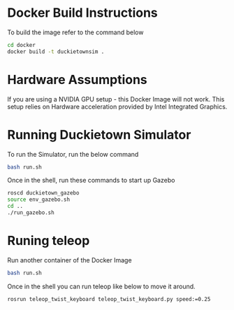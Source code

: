 # Docker Build Instructions

To build the image refer to the command below
```bash
cd docker
docker build -t duckietownsim .
```

# Hardware Assumptions
If you are using a NVIDIA GPU setup - this Docker Image will not work. This setup relies on Hardware acceleration provided by Intel Integrated Graphics.

# Running Duckietown Simulator
To run the Simulator, run the below command
```bash
bash run.sh
```

Once in the shell, run these commands to start up Gazebo
```bash
roscd duckietown_gazebo
source env_gazebo.sh
cd ..
./run_gazebo.sh
```

# Runing teleop
Run another container of the Docker Image
```bash
bash run.sh
```

Once in the shell you can run teleop like below to move it around.
```bash
rosrun teleop_twist_keyboard teleop_twist_keyboard.py speed:=0.25
```
